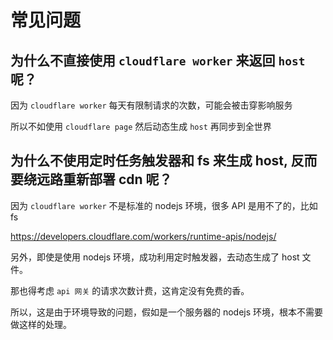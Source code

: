 # 常见问题

## 为什么不直接使用 `cloudflare worker` 来返回 `host` 呢？

因为 `cloudflare worker` 每天有限制请求的次数，可能会被击穿影响服务

所以不如使用 `cloudflare page` 然后动态生成 `host` 再同步到全世界

## 为什么不使用定时任务触发器和 fs 来生成 host, 反而要绕远路重新部署 cdn 呢？

因为 `cloudflare worker` 不是标准的 nodejs 环境，很多 API 是用不了的，比如 fs

https://developers.cloudflare.com/workers/runtime-apis/nodejs/

另外，即使是使用 nodejs 环境，成功利用定时触发器，去动态生成了 host 文件。

那也得考虑 `api 网关` 的请求次数计费，这肯定没有免费的香。

所以，这是由于环境导致的问题，假如是一个服务器的 nodejs 环境，根本不需要做这样的处理。
